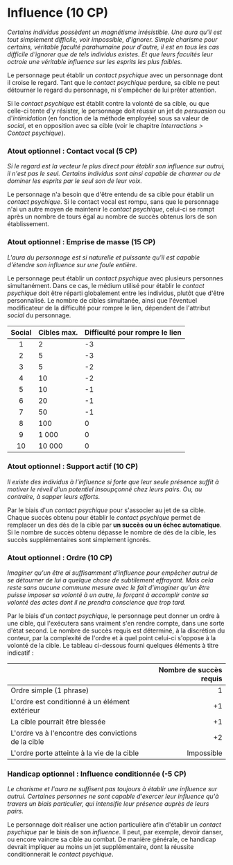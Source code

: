 # Influence (10 CP)
*Certains individus possèdent un magnétisme irrésistible. Une aura qu'il est tout simplement difficile, voir impossible, d'ignorer. Simple charisme pour certains, véritable faculté parahumaine pour d'autre, il est en tous les cas difficile d'ignorer que de tels individus existes. Et que leurs facultés leur octroie une véritable influence sur les esprits les plus faibles.*

Le personnage peut établir un *contact psychique* avec un personnage dont il croise le regard. Tant que le *contact psychique* perdure, sa cible ne peut détourner le regard du personnage, ni s'empêcher de lui prêter attention.

Si le *contact psychique* est établit contre la volonté de sa cible, ou que celle-ci tente d'y résister, le personnage doit réussir un jet de *persuasion* ou d'*intimidation* (en fonction de la méthode employée) sous sa valeur de *social*, et en opposition avec sa cible (voir le chapitre *Interractions > Contact psychique*).

### Atout optionnel : Contact vocal (5 CP)
*Si le regard est la vecteur le plus direct pour établir son influence sur autrui, il n'est pas le seul. Certains individus sont ainsi capable de charmer ou de dominer les esprits par le seul son de leur voix.*

Le personnage n'a besoin que d'être entendu de sa cible pour établir un *contact psychique*. Si le contact vocal est rompu, sans que le personnage n'ai un autre moyen de maintenir le *contact psychique*, celui-ci se rompt après un nombre de tours égal au nombre de succès obtenus lors de son établissement.

### Atout optionnel : Emprise de masse (15 CP)
*L'aura du personnage est si naturelle et puissante qu'il est capable d'étendre son influence sur une foule entière.*

Le personnage peut établir un *contact psychique* avec plusieurs personnes simultanément. Dans ce cas, le médium utilisé pour établir le *contact psychique* doit être réparti globalement entre les individus, plutôt que d'être personnalisé. 
Le nombre de cibles simultanée, ainsi que l'éventuel modificateur de la difficulté pour rompre le lien, dépendent de l'attribut *social* du personnage.

| Social 	| Cibles max.	| Difficulté pour rompre le lien |
| :-------:	| :------------	| :---- |
| 1 		| 2 			| -3 |
| 2 		| 5 			| -3 |
| 3 		| 5 			| -2 |
| 4 		| 10 			| -2 |
| 5 		| 10 			| -1 |
| 6 		| 20 			| -1 |
| 7 		| 50			| -1 |
| 8 		| 100 			| 0 |
| 9 		| 1 000 		| 0 |
| 10 		| 10 000		| 0 |

### Atout optionnel : Support actif (10 CP)
*Il existe des individus à l'influence si forte que leur seule présence suffit à motiver le réveil d'un potentiel insoupçonné chez leurs pairs. Ou, au contraire, à sapper leurs efforts.*

Par le biais d'un *contact psychique* pour s'associer au jet de sa cible. Chaque succès obtenu pour établir le *contact psychique* permet de remplacer un des dés de la cible par **un succès ou un échec automatique**. Si le nombre de succès obtenu dépasse le nombre de dés de la cible, les succès supplémentaires sont simplement ignorés. 

### Atout optionnel : Ordre (10 CP)
*Imaginer qu'un être ai suffisamment d'influence pour empêcher autrui de se détourner de lui a quelque chose de subtilement effrayant. Mais cela reste sans aucune commune mesure avec le fait d'imaginer qu'un être puisse imposer sa volonté à un autre, le forçant à accomplir contre sa volonté des actes dont il ne prendra conscience que trop tard.*

Par le biais d'un *contact psychique*, le personnage peut donner un ordre à une cible, qui l'exécutera sans vraiment s'en rendre compte, dans une sorte d'état second. Le nombre de succès requis est déterminé, à la discrétion du conteur, par la complexité de l'ordre et à quel point celui-ci s'oppose à la volonté de la cible. Le tableau ci-dessous fourni quelques éléments à titre indicatif :

| | Nombre de succès requis	|
| :----	| ----------------:	|
| Ordre simple (1 phrase) | 1 |
| L'ordre est conditionné à un élément extérieur | +1 |
| La cible pourrait être blessée | +1 |
| L'ordre va à l'encontre des convictions de la cible | +2 |
| L'ordre porte atteinte à la vie de la cible | Impossible |

### Handicap optionnel : Influence conditionnée (-5 CP)
*Le charisme et l'aura ne suffisent pas toujours à établir une influence sur autrui. Certaines personnes ne sont capable d'exercer leur influence qu'à travers un biais particulier, qui intensifie leur présence auprès de leurs pairs.*

Le personnage doit réaliser une action particulière afin d'établir un *contact psychique* par le biais de son *influence*. Il peut, par exemple, devoir danser, ou encore vaincre sa cible au combat. De manière générale, ce handicap devrait impliquer au moins un jet supplémentaire, dont la réussite conditionnerait le *contact psychique*.
